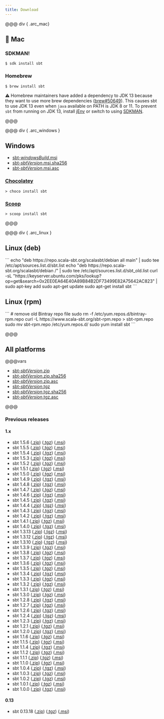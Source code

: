 ```yaml
---
title: Download
---
```


@@@ div { .arc_mac}

 Mac
-----

### SDKMAN!

```
$ sdk install sbt
```

### Homebrew

```
$ brew install sbt
```

⚠️ Homebrew maintainers have added a dependency to JDK 13 because they want to use more brew dependencies ([brew#50649](https://github.com/Homebrew/homebrew-core/issues/50649)). This causes sbt to use JDK 13 even when `java` available on PATH is JDK 8 or 11. To prevent `sbt` from running on JDK 13, install [jEnv](https://www.jenv.be/) or switch to using [SDKMAN](https://sdkman.io/).

@@@

@@@ div { .arc_windows }

Windows
-------

- [sbt-$windowsBuild$.msi](https://github.com/sbt/sbt/releases/download/v$sbtVersion$/sbt-$sbtVersion$.msi)
- [sbt-$sbtVersion$.msi.sha256](https://github.com/sbt/sbt/releases/download/v$sbtVersion$/sbt-$sbtVersion$.msi.sha256)
- [sbt-$sbtVersion$.msi.asc](https://github.com/sbt/sbt/releases/download/v$sbtVersion$/sbt-$sbtVersion$.msi.asc)

### [Chocolatey](https://chocolatey.org/packages/sbt)

```
> choco install sbt
```

### [Scoop](https://scoop.sh/)

```
> scoop install sbt
```

@@@

@@@ div { .arc_linux }

  <div class="distro_debian">
  	<h2>Linux (deb)</h2>
```
echo "deb https://repo.scala-sbt.org/scalasbt/debian all main" | sudo tee /etc/apt/sources.list.d/sbt.list
echo "deb https://repo.scala-sbt.org/scalasbt/debian /" | sudo tee /etc/apt/sources.list.d/sbt_old.list
curl -sL "https://keyserver.ubuntu.com/pks/lookup?op=get&search=0x2EE0EA64E40A89B84B2DF73499E82A75642AC823" | sudo apt-key add
sudo apt-get update
sudo apt-get install sbt
```
  </div>

  <div class="distro_redhat">
  	<h2>Linux (rpm)</h2>
```
# remove old Bintray repo file
sudo rm -f /etc/yum.repos.d/bintray-rpm.repo
curl -L https://www.scala-sbt.org/sbt-rpm.repo > sbt-rpm.repo
sudo mv sbt-rpm.repo /etc/yum.repos.d/
sudo yum install sbt
```
  </div>

@@@

All platforms
-------------

@@@vars

- [sbt-$sbtVersion$.zip](https://github.com/sbt/sbt/releases/download/v$sbtVersion$/sbt-$sbtVersion$.zip)
- [sbt-$sbtVersion$.zip.sha256](https://github.com/sbt/sbt/releases/download/v$sbtVersion$/sbt-$sbtVersion$.zip.sha256)
- [sbt-$sbtVersion$.zip.asc](https://github.com/sbt/sbt/releases/download/v$sbtVersion$/sbt-$sbtVersion$.zip.asc)
- [sbt-$sbtVersion$.tgz](https://github.com/sbt/sbt/releases/download/v$sbtVersion$/sbt-$sbtVersion$.tgz)
- [sbt-$sbtVersion$.tgz.sha256](https://github.com/sbt/sbt/releases/download/v$sbtVersion$/sbt-$sbtVersion$.tgz.sha256)
- [sbt-$sbtVersion$.tgz.asc](https://github.com/sbt/sbt/releases/download/v$sbtVersion$/sbt-$sbtVersion$.tgz.asc)

@@@

### Previous releases

<h4>1.x</h4>
<ul>

<li>
  sbt 1.5.6
  (<a href="https://github.com/sbt/sbt/releases/download/v1.5.6/sbt-1.5.6.zip">.zip</a>)
  (<a href="https://github.com/sbt/sbt/releases/download/v1.5.6/sbt-1.5.6.tgz">.tgz</a>)
  (<a href="https://github.com/sbt/sbt/releases/download/v1.5.6/sbt-1.5.6.msi">.msi</a>)
</li>

<li>
  sbt 1.5.5
  (<a href="https://github.com/sbt/sbt/releases/download/v1.5.5/sbt-1.5.5.zip">.zip</a>)
  (<a href="https://github.com/sbt/sbt/releases/download/v1.5.5/sbt-1.5.5.tgz">.tgz</a>)
  (<a href="https://github.com/sbt/sbt/releases/download/v1.5.5/sbt-1.5.5.msi">.msi</a>)
</li>

<li>
  sbt 1.5.4
  (<a href="https://github.com/sbt/sbt/releases/download/v1.5.4/sbt-1.5.4.zip">.zip</a>)
  (<a href="https://github.com/sbt/sbt/releases/download/v1.5.4/sbt-1.5.4.tgz">.tgz</a>)
  (<a href="https://github.com/sbt/sbt/releases/download/v1.5.4/sbt-1.5.4.msi">.msi</a>)
</li>

<li>
  sbt 1.5.3
  (<a href="https://github.com/sbt/sbt/releases/download/v1.5.3/sbt-1.5.3.zip">.zip</a>)
  (<a href="https://github.com/sbt/sbt/releases/download/v1.5.3/sbt-1.5.3.tgz">.tgz</a>)
  (<a href="https://github.com/sbt/sbt/releases/download/v1.5.3/sbt-1.5.3.msi">.msi</a>)
</li>

<li>
  sbt 1.5.2
  (<a href="https://github.com/sbt/sbt/releases/download/v1.5.2/sbt-1.5.2.zip">.zip</a>)
  (<a href="https://github.com/sbt/sbt/releases/download/v1.5.2/sbt-1.5.2.tgz">.tgz</a>)
  (<a href="https://github.com/sbt/sbt/releases/download/v1.5.2/sbt-1.5.2.msi">.msi</a>)
</li>

<li>
  sbt 1.5.1
  (<a href="https://github.com/sbt/sbt/releases/download/v1.5.1/sbt-1.5.1.zip">.zip</a>)
  (<a href="https://github.com/sbt/sbt/releases/download/v1.5.1/sbt-1.5.1.tgz">.tgz</a>)
  (<a href="https://github.com/sbt/sbt/releases/download/v1.5.1/sbt-1.5.1.msi">.msi</a>)
</li>

<li>
  sbt 1.5.0
  (<a href="https://github.com/sbt/sbt/releases/download/v1.5.0/sbt-1.5.0.zip">.zip</a>)
  (<a href="https://github.com/sbt/sbt/releases/download/v1.5.0/sbt-1.5.0.tgz">.tgz</a>)
  (<a href="https://github.com/sbt/sbt/releases/download/v1.5.0/sbt-1.5.0.msi">.msi</a>)
</li>

<li>
  sbt 1.4.9
  (<a href="https://github.com/sbt/sbt/releases/download/v1.4.9/sbt-1.4.9.zip">.zip</a>)
  (<a href="https://github.com/sbt/sbt/releases/download/v1.4.9/sbt-1.4.9.tgz">.tgz</a>)
  (<a href="https://github.com/sbt/sbt/releases/download/v1.4.9/sbt-1.4.9.msi">.msi</a>)
</li>

<li>
  sbt 1.4.8
  (<a href="https://github.com/sbt/sbt/releases/download/v1.4.8/sbt-1.4.8.zip">.zip</a>)
  (<a href="https://github.com/sbt/sbt/releases/download/v1.4.8/sbt-1.4.8.tgz">.tgz</a>)
  (<a href="https://github.com/sbt/sbt/releases/download/v1.4.8/sbt-1.4.8.msi">.msi</a>)
</li>

<li>
  sbt 1.4.7
  (<a href="https://github.com/sbt/sbt/releases/download/v1.4.7/sbt-1.4.7.zip">.zip</a>)
  (<a href="https://github.com/sbt/sbt/releases/download/v1.4.7/sbt-1.4.7.tgz">.tgz</a>)
  (<a href="https://github.com/sbt/sbt/releases/download/v1.4.7/sbt-1.4.7.msi">.msi</a>)
</li>

<li>
  sbt 1.4.6
  (<a href="https://github.com/sbt/sbt/releases/download/v1.4.6/sbt-1.4.6.zip">.zip</a>)
  (<a href="https://github.com/sbt/sbt/releases/download/v1.4.6/sbt-1.4.6.tgz">.tgz</a>)
  (<a href="https://github.com/sbt/sbt/releases/download/v1.4.6/sbt-1.4.6.msi">.msi</a>)
</li>

<li>
  sbt 1.4.5
  (<a href="https://github.com/sbt/sbt/releases/download/v1.4.5/sbt-1.4.5.zip">.zip</a>)
  (<a href="https://github.com/sbt/sbt/releases/download/v1.4.5/sbt-1.4.5.tgz">.tgz</a>)
  (<a href="https://github.com/sbt/sbt/releases/download/v1.4.5/sbt-1.4.5.msi">.msi</a>)
</li>

<li>
  sbt 1.4.4
  (<a href="https://github.com/sbt/sbt/releases/download/v1.4.4/sbt-1.4.4.zip">.zip</a>)
  (<a href="https://github.com/sbt/sbt/releases/download/v1.4.4/sbt-1.4.4.tgz">.tgz</a>)
  (<a href="https://github.com/sbt/sbt/releases/download/v1.4.4/sbt-1.4.4.msi">.msi</a>)
</li>

<li>
  sbt 1.4.3
  (<a href="https://github.com/sbt/sbt/releases/download/v1.4.3/sbt-1.4.3.zip">.zip</a>)
  (<a href="https://github.com/sbt/sbt/releases/download/v1.4.3/sbt-1.4.3.tgz">.tgz</a>)
  (<a href="https://github.com/sbt/sbt/releases/download/v1.4.3/sbt-1.4.3.msi">.msi</a>)
</li>

<li>
  sbt 1.4.2
  (<a href="https://github.com/sbt/sbt/releases/download/v1.4.2/sbt-1.4.2.zip">.zip</a>)
  (<a href="https://github.com/sbt/sbt/releases/download/v1.4.2/sbt-1.4.2.tgz">.tgz</a>)
  (<a href="https://github.com/sbt/sbt/releases/download/v1.4.2/sbt-1.4.2.msi">.msi</a>)
</li>

<li>
  sbt 1.4.1
  (<a href="https://github.com/sbt/sbt/releases/download/v1.4.1/sbt-1.4.1.zip">.zip</a>)
  (<a href="https://github.com/sbt/sbt/releases/download/v1.4.1/sbt-1.4.1.tgz">.tgz</a>)
  (<a href="https://github.com/sbt/sbt/releases/download/v1.4.1/sbt-1.4.1.msi">.msi</a>)
</li>

<li>
  sbt 1.4.0
  (<a href="https://github.com/sbt/sbt/releases/download/v1.4.0/sbt-1.4.0.zip">.zip</a>)
  (<a href="https://github.com/sbt/sbt/releases/download/v1.4.0/sbt-1.4.0.tgz">.tgz</a>)
  (<a href="https://github.com/sbt/sbt/releases/download/v1.4.0/sbt-1.4.0.msi">.msi</a>)
</li>

<li>
  sbt 1.3.13
  (<a href="https://github.com/sbt/sbt/releases/download/v1.3.13/sbt-1.3.13.zip">.zip</a>)
  (<a href="https://github.com/sbt/sbt/releases/download/v1.3.13/sbt-1.3.13.tgz">.tgz</a>)
  (<a href="https://github.com/sbt/sbt/releases/download/v1.3.13/sbt-1.3.13.msi">.msi</a>)
</li>

<li>
  sbt 1.3.12
  (<a href="https://github.com/sbt/sbt/releases/download/v1.3.12/sbt-1.3.12.zip">.zip</a>)
  (<a href="https://github.com/sbt/sbt/releases/download/v1.3.12/sbt-1.3.12.tgz">.tgz</a>)
  (<a href="https://github.com/sbt/sbt/releases/download/v1.3.12/sbt-1.3.12.msi">.msi</a>)
</li>

<li>
  sbt 1.3.10
  (<a href="https://github.com/sbt/sbt/releases/download/v1.3.10/sbt-1.3.10.zip">.zip</a>)
  (<a href="https://github.com/sbt/sbt/releases/download/v1.3.10/sbt-1.3.10.tgz">.tgz</a>)
  (<a href="https://github.com/sbt/sbt/releases/download/v1.3.10/sbt-1.3.10.msi">.msi</a>)
</li>

<li>
  sbt 1.3.9
  (<a href="https://github.com/sbt/sbt/releases/download/v1.3.9/sbt-1.3.9.zip">.zip</a>)
  (<a href="https://github.com/sbt/sbt/releases/download/v1.3.9/sbt-1.3.9.tgz">.tgz</a>)
  (<a href="https://github.com/sbt/sbt/releases/download/v1.3.9/sbt-1.3.9.msi">.msi</a>)
</li>

<li>
  sbt 1.3.8
  (<a href="https://github.com/sbt/sbt/releases/download/v1.3.8/sbt-1.3.8.zip">.zip</a>)
  (<a href="https://github.com/sbt/sbt/releases/download/v1.3.8/sbt-1.3.8.tgz">.tgz</a>)
  (<a href="https://github.com/sbt/sbt/releases/download/v1.3.8/sbt-1.3.8.msi">.msi</a>)
</li>

<li>
  sbt 1.3.7
  (<a href="https://github.com/sbt/sbt/releases/download/v1.3.7/sbt-1.3.7.zip">.zip</a>)
  (<a href="https://github.com/sbt/sbt/releases/download/v1.3.7/sbt-1.3.7.tgz">.tgz</a>)
  (<a href="https://github.com/sbt/sbt/releases/download/v1.3.7/sbt-1.3.7.msi">.msi</a>)
</li>

<li>
  sbt 1.3.6
  (<a href="https://github.com/sbt/sbt/releases/download/v1.3.6/sbt-1.3.6.zip">.zip</a>)
  (<a href="https://github.com/sbt/sbt/releases/download/v1.3.6/sbt-1.3.6.tgz">.tgz</a>)
  (<a href="https://github.com/sbt/sbt/releases/download/v1.3.6/sbt-1.3.6.msi">.msi</a>)
</li>

<li>
  sbt 1.3.5
  (<a href="https://github.com/sbt/sbt/releases/download/v1.3.5/sbt-1.3.5.zip">.zip</a>)
  (<a href="https://github.com/sbt/sbt/releases/download/v1.3.5/sbt-1.3.5.tgz">.tgz</a>)
  (<a href="https://github.com/sbt/sbt/releases/download/v1.3.5/sbt-1.3.5.msi">.msi</a>)
</li>

<li>
  sbt 1.3.4
  (<a href="https://github.com/sbt/sbt/releases/download/v1.3.4/sbt-1.3.4.zip">.zip</a>)
  (<a href="https://github.com/sbt/sbt/releases/download/v1.3.4/sbt-1.3.4.tgz">.tgz</a>)
  (<a href="https://github.com/sbt/sbt/releases/download/v1.3.4/sbt-1.3.4.msi">.msi</a>)
</li>

<li>
  sbt 1.3.3
  (<a href="https://github.com/sbt/sbt/releases/download/v1.3.3/sbt-1.3.3.zip">.zip</a>)
  (<a href="https://github.com/sbt/sbt/releases/download/v1.3.3/sbt-1.3.3.tgz">.tgz</a>)
  (<a href="https://github.com/sbt/sbt/releases/download/v1.3.3/sbt-1.3.3.msi">.msi</a>)
</li>

<li>
  sbt 1.3.2
  (<a href="https://github.com/sbt/sbt/releases/download/v1.3.2/sbt-1.3.2.zip">.zip</a>)
  (<a href="https://github.com/sbt/sbt/releases/download/v1.3.2/sbt-1.3.2.tgz">.tgz</a>)
  (<a href="https://github.com/sbt/sbt/releases/download/v1.3.2/sbt-1.3.2.msi">.msi</a>)
</li>

<li>
  sbt 1.3.1
  (<a href="https://github.com/sbt/sbt/releases/download/v1.3.1/sbt-1.3.1.zip">.zip</a>)
  (<a href="https://github.com/sbt/sbt/releases/download/v1.3.1/sbt-1.3.1.tgz">.tgz</a>)
  (<a href="https://github.com/sbt/sbt/releases/download/v1.3.1/sbt-1.3.1.msi">.msi</a>)
</li>

<li>
  sbt 1.3.0
  (<a href="https://github.com/sbt/sbt/releases/download/v1.3.0/sbt-1.3.0.zip">.zip</a>)
  (<a href="https://github.com/sbt/sbt/releases/download/v1.3.0/sbt-1.3.0.tgz">.tgz</a>)
  (<a href="https://github.com/sbt/sbt/releases/download/v1.3.0/sbt-1.3.0.msi">.msi</a>)
</li>

<li>
  sbt 1.2.8
  (<a href="https://github.com/sbt/sbt/releases/download/v1.2.8/sbt-1.2.8.zip">.zip</a>)
  (<a href="https://github.com/sbt/sbt/releases/download/v1.2.8/sbt-1.2.8.tgz">.tgz</a>)
  (<a href="https://github.com/sbt/sbt/releases/download/v1.2.8/sbt-1.2.8.msi">.msi</a>)
</li>

<li>
  sbt 1.2.7
  (<a href="https://github.com/sbt/sbt/releases/download/v1.2.7/sbt-1.2.7.zip">.zip</a>)
  (<a href="https://github.com/sbt/sbt/releases/download/v1.2.7/sbt-1.2.7.tgz">.tgz</a>)
  (<a href="https://github.com/sbt/sbt/releases/download/v1.2.7/sbt-1.2.7.msi">.msi</a>)
</li>

<li>
  sbt 1.2.6
  (<a href="https://github.com/sbt/sbt/releases/download/v1.2.6/sbt-1.2.6.zip">.zip</a>)
  (<a href="https://github.com/sbt/sbt/releases/download/v1.2.6/sbt-1.2.6.tgz">.tgz</a>)
  (<a href="https://github.com/sbt/sbt/releases/download/v1.2.6/sbt-1.2.6.msi">.msi</a>)
</li>

<li>
  sbt 1.2.4
  (<a href="https://github.com/sbt/sbt/releases/download/v1.2.4/sbt-1.2.4.zip">.zip</a>)
  (<a href="https://github.com/sbt/sbt/releases/download/v1.2.4/sbt-1.2.4.tgz">.tgz</a>)
  (<a href="https://github.com/sbt/sbt/releases/download/v1.2.4/sbt-1.2.4.msi">.msi</a>)
</li>

<li>
  sbt 1.2.3
  (<a href="https://github.com/sbt/sbt/releases/download/v1.2.3/sbt-1.2.3.zip">.zip</a>)
  (<a href="https://github.com/sbt/sbt/releases/download/v1.2.3/sbt-1.2.3.tgz">.tgz</a>)
  (<a href="https://github.com/sbt/sbt/releases/download/v1.2.3/sbt-1.2.3.msi">.msi</a>)
</li>

<li>
  sbt 1.2.1
  (<a href="https://github.com/sbt/sbt/releases/download/v1.2.1/sbt-1.2.1.zip">.zip</a>)
  (<a href="https://github.com/sbt/sbt/releases/download/v1.2.1/sbt-1.2.1.tgz">.tgz</a>)
  (<a href="https://github.com/sbt/sbt/releases/download/v1.2.1/sbt-1.2.1.msi">.msi</a>)
</li>

<li>
  sbt 1.2.0
  (<a href="https://github.com/sbt/sbt/releases/download/v1.2.0/sbt-1.2.0.zip">.zip</a>)
  (<a href="https://github.com/sbt/sbt/releases/download/v1.2.0/sbt-1.2.0.tgz">.tgz</a>)
  (<a href="https://github.com/sbt/sbt/releases/download/v1.2.0/sbt-1.2.0.msi">.msi</a>)
</li>

<li>
  sbt 1.1.6
  (<a href="https://github.com/sbt/sbt/releases/download/v1.1.6/sbt-1.1.6.zip">.zip</a>)
  (<a href="https://github.com/sbt/sbt/releases/download/v1.1.6/sbt-1.1.6.tgz">.tgz</a>)
  (<a href="https://github.com/sbt/sbt/releases/download/v1.1.6/sbt-1.1.6.msi">.msi</a>)
</li>

<li>
  sbt 1.1.5
  (<a href="https://github.com/sbt/sbt/releases/download/v1.1.5/sbt-1.1.5.zip">.zip</a>)
  (<a href="https://github.com/sbt/sbt/releases/download/v1.1.5/sbt-1.1.5.tgz">.tgz</a>)
  (<a href="https://github.com/sbt/sbt/releases/download/v1.1.5/sbt-1.1.5.msi">.msi</a>)
</li>

<li>
  sbt 1.1.4
  (<a href="https://github.com/sbt/sbt/releases/download/v1.1.4/sbt-1.1.4.zip">.zip</a>)
  (<a href="https://github.com/sbt/sbt/releases/download/v1.1.4/sbt-1.1.4.tgz">.tgz</a>)
  (<a href="https://github.com/sbt/sbt/releases/download/v1.1.4/sbt-1.1.4.msi">.msi</a>)
</li>

<li>
  sbt 1.1.2
  (<a href="https://github.com/sbt/sbt/releases/download/v1.1.2/sbt-1.1.2.zip">.zip</a>)
  (<a href="https://github.com/sbt/sbt/releases/download/v1.1.2/sbt-1.1.2.tgz">.tgz</a>)
  (<a href="https://github.com/sbt/sbt/releases/download/v1.1.2/sbt-1.1.2.msi">.msi</a>)
</li>

<li>
  sbt 1.1.1
  (<a href="https://github.com/sbt/sbt/releases/download/v1.1.1/sbt-1.1.1.zip">.zip</a>)
  (<a href="https://github.com/sbt/sbt/releases/download/v1.1.1/sbt-1.1.1.tgz">.tgz</a>)
  (<a href="https://github.com/sbt/sbt/releases/download/v1.1.1/sbt-1.1.1.msi">.msi</a>)
</li>

<li>
  sbt 1.1.0
  (<a href="https://github.com/sbt/sbt/releases/download/v1.1.0/sbt-1.1.0.zip">.zip</a>)
  (<a href="https://github.com/sbt/sbt/releases/download/v1.1.0/sbt-1.1.0.tgz">.tgz</a>)
  (<a href="https://github.com/sbt/sbt/releases/download/v1.1.0/sbt-1.1.0.msi">.msi</a>)
</li>

<li>
  sbt 1.0.4
  (<a href="https://github.com/sbt/sbt/releases/download/v1.0.4/sbt-1.0.4.zip">.zip</a>)
  (<a href="https://github.com/sbt/sbt/releases/download/v1.0.4/sbt-1.0.4.tgz">.tgz</a>)
  (<a href="https://github.com/sbt/sbt/releases/download/v1.0.4/sbt-1.0.4.msi">.msi</a>)
</li>

<li>
  sbt 1.0.3
  (<a href="https://github.com/sbt/sbt/releases/download/v1.0.3/sbt-1.0.3.zip">.zip</a>)
  (<a href="https://github.com/sbt/sbt/releases/download/v1.0.3/sbt-1.0.3.tgz">.tgz</a>)
  (<a href="https://github.com/sbt/sbt/releases/download/v1.0.3/sbt-1.0.3.msi">.msi</a>)
</li>

<li>
  sbt 1.0.2
  (<a href="https://github.com/sbt/sbt/releases/download/v1.0.2/sbt-1.0.2.zip">.zip</a>)
  (<a href="https://github.com/sbt/sbt/releases/download/v1.0.2/sbt-1.0.2.tgz">.tgz</a>)
  (<a href="https://github.com/sbt/sbt/releases/download/v1.0.2/sbt-1.0.2.msi">.msi</a>)
</li>

<li>
  sbt 1.0.1
  (<a href="https://github.com/sbt/sbt/releases/download/v1.0.1/sbt-1.0.1.zip">.zip</a>)
  (<a href="https://github.com/sbt/sbt/releases/download/v1.0.1/sbt-1.0.1.tgz">.tgz</a>)
  (<a href="https://github.com/sbt/sbt/releases/download/v1.0.1/sbt-1.0.1.msi">.msi</a>)
</li>

<li>
  sbt 1.0.0
  (<a href="https://github.com/sbt/sbt/releases/download/v1.0.0/sbt-1.0.0.zip">.zip</a>)
  (<a href="https://github.com/sbt/sbt/releases/download/v1.0.0/sbt-1.0.0.tgz">.tgz</a>)
  (<a href="https://github.com/sbt/sbt/releases/download/v1.0.0/sbt-1.0.0.msi">.msi</a>)
</li>

</ul>

<h4>0.13</h4>
<ul>
<li>
  sbt 0.13.18
  (<a href="https://github.com/sbt/sbt/releases/download/v0.13.18/sbt-0.13.18.zip">.zip</a>)
  (<a href="https://github.com/sbt/sbt/releases/download/v0.13.18/sbt-0.13.18.tgz">.tgz</a>)
  (<a href="https://github.com/sbt/sbt/releases/download/v0.13.18/sbt-0.13.18.msi">.msi</a>)
</li>

</ul>



